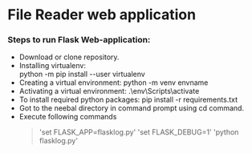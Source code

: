 # File Reader web application
### Steps to run Flask Web-application:
- Download or clone repository. 
- Installing virtualenv:	
	python -m pip install --user virtualenv
- Creating a virtual environment: 
    	python -m venv envname
- Activating a virtual environment:
    	.\env\Scripts\activate
- To install required python packages:
    	pip install -r requirements.txt
- Got to the neebal directory in command prompt using cd command.
- Execute following commands 
	> 'set FLASK_APP=flasklog.py'
	> 'set FLASK_DEBUG=1'
	> 'python flasklog.py'
	
